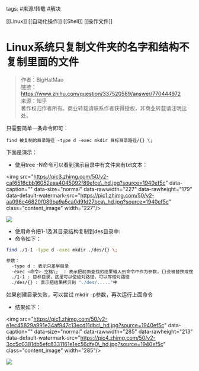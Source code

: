 tags: #来源/转载 #解决 


[[Linux]]
[[自动化操作]]
[[Shell]]
[[操作文件]]

# Linux系统只复制文件夹的名字和结构不复制里面的文件

> 作者：BigHatMao  
> 链接：https://www.zhihu.com/question/337520589/answer/770444972  
> 来源：知乎  
> 著作权归作者所有。商业转载请联系作者获得授权，非商业转载请注明出处。  

只需要简单一条命令即可：


```text
find 被复制的目录路径 -type d -exec mkdir 目标目录路径/{} \; 
```

下面是演示：

-   使用tree -N命令可以看到演示目录中有文件夹有txt文本：

&lt;img src="https://pic3.zhimg.com/50/v2-caf6516cbb16052eaa4045092f89efce\_hd.jpg?source=1940ef5c" data-caption="" data-size="normal" data-rawwidth="227" data-rawheight="179" data-default-watermark-src="https://pic1.zhimg.com/50/v2-aa098c46820f089ba9a5ca0d9fd27bca\_hd.jpg?source=1940ef5c" class="content\_image" width="227"/&gt;

![](https://pic3.zhimg.com/80/v2-caf6516cbb16052eaa4045092f89efce_720w.jpg?source=1940ef5c)

-   使用命令把1-1及其目录结构复制到des目录中: 
-   命令如下： 

```bash
find ./1-1 -type d -exec mkdir ./des/{} \; 

参数：
  -type d : 表示只差早目录
  -exec <命令> 空格\;  : 表示把前面查找的结果输入到命令中作为参数，{}会被替换成搜索结果，必须\;结尾
  ./1-1 : 目标目录，这里可以使绝对路径，可以写相对路径
  ./des/{} : 表示把结果拷贝到 "./des/....."中
```

如果创建目录失败，可以尝试 mkdir -p参数，再次运行上面命令

-   结果如下：

&lt;img src="https://pic1.zhimg.com/50/v2-e1ec45829a991e34af947c13ecd11dbc\_hd.jpg?source=1940ef5c" data-caption="" data-size="normal" data-rawwidth="285" data-rawheight="213" data-default-watermark-src="https://pic4.zhimg.com/50/v2-3cc5c0381db5efc8331161e1ec56dfe0\_hd.jpg?source=1940ef5c" class="content\_image" width="285"/&gt;

![](https://pic1.zhimg.com/80/v2-e1ec45829a991e34af947c13ecd11dbc_720w.jpg?source=1940ef5c)